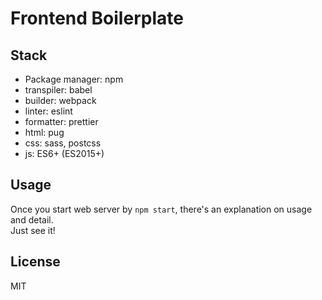 # Frontend Boilerplate

## Stack
* Package manager: npm
* transpiler: babel
* builder: webpack
* linter: eslint
* formatter: prettier
* html: pug
* css: sass, postcss
* js: ES6+ (ES2015+)

## Usage
Once you start web server by `npm start`, there's an explanation on usage and detail.  
Just see it!

## License
MIT
